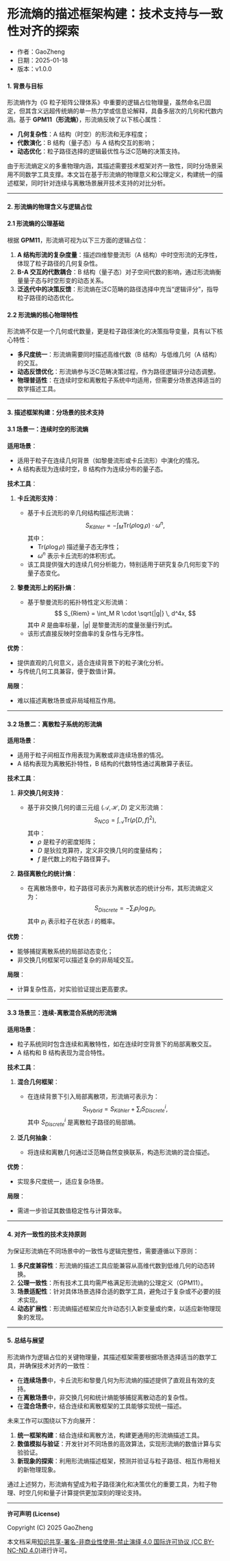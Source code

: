 # **形流熵的描述框架构建：技术支持与一致性对齐的探索**

- 作者：GaoZheng
- 日期：2025-01-18
- 版本：v1.0.0

#### **1. 背景与目标**

形流熵作为《G 粒子矩阵公理体系》中重要的逻辑占位物理量，虽然命名已固定，但其含义远超传统熵的单一热力学或信息论解释，具备多层次的几何和代数内涵。基于 **GPM11（形流熵）**，形流熵反映了以下核心属性：
- **几何复杂性**：A 结构（时空）的形流和无序程度；
- **代数演化**：B 结构（量子态）与 A 结构交互的影响；
- **动态优化**：粒子路径选择的逻辑最优性与泛C范畴的决策支持。

由于形流熵定义的多重物理内涵，其描述需要技术框架对齐一致性，同时分场景采用不同数学工具支撑。本文旨在基于形流熵的物理意义和公理定义，构建统一的描述框架，同时针对连续与离散场景展开技术支持的对比分析。

---

#### **2. 形流熵的物理含义与逻辑占位**

#### **2.1 形流熵的公理基础**
根据 **GPM11**，形流熵可视为以下三方面的逻辑占位：
1. **A 结构形流的复杂度量**：描述四维黎曼流形（A 结构）中时空形流的无序性，体现了粒子路径的几何复杂性。
2. **B-A 交互的代数耦合**：B 结构（量子态）对子空间代数的影响，通过形流熵衡量量子态与时空形变的动态关系。
3. **泛迭代中的决策反馈**：形流熵在泛C范畴的路径选择中充当“逻辑评分”，指导粒子路径的动态优化。

#### **2.2 形流熵的核心物理特性**
形流熵不仅是一个几何或代数量，更是粒子路径演化的决策指导变量，具有以下核心特性：
- **多尺度统一**：形流熵需要同时描述高维代数（B 结构）与低维几何（A 结构）的交互。
- **动态反馈优化**：形流熵参与泛C范畴决策过程，作为路径逻辑评分动态调整。
- **物理普适性**：在连续时空和离散粒子系统中均适用，但需要分场景选择适当的数学描述工具。

---

#### **3. 描述框架构建：分场景的技术支持**

#### **3.1 场景一：连续时空的形流熵**
**适用场景**：
- 适用于粒子在连续几何背景（如黎曼流形或卡丘流形）中演化的情况。
- A 结构表现为连续时空，B 结构作为连续分布的量子态。

**技术工具**：
1. **卡丘流形支持**：
   - 基于卡丘流形的辛几何结构描述形流熵：
     $$
     S_{Kähler} = -\int_M \mathrm{Tr}(\rho \log \rho) \cdot \omega^n,
     $$
     其中：
     - $\mathrm{Tr}(\rho \log \rho)$ 描述量子态无序性；
     - $\omega^n$ 表示卡丘流形的体积形式。
   - 该工具提供强大的连续几何分析能力，特别适用于研究复杂几何形变下的量子态变化。

2. **黎曼流形上的拓扑熵**：
   - 基于黎曼流形的拓扑特性定义形流熵：
     $$
     S_{Riem} = \int_M R \cdot \sqrt{|g|} \, d^4x,
     $$
     其中 $R$ 是曲率标量，$|g|$ 是黎曼流形的度量张量行列式。
   - 该形式直接反映时空曲率的复杂性与无序性。

**优势**：
- 提供直观的几何意义，适合连续背景下的粒子演化分析。
- 与传统几何工具兼容，便于数值计算。

**局限**：
- 难以描述离散场景或非局域相互作用。

---

#### **3.2 场景二：离散粒子系统的形流熵**
**适用场景**：
- 适用于粒子间相互作用表现为离散或非连续场景的情况。
- A 结构表现为离散拓扑特性，B 结构的代数特性通过离散算子表征。

**技术工具**：
1. **非交换几何支持**：
   - 基于非交换几何的谱三元组 $(\mathcal{A}, \mathcal{H}, D)$ 定义形流熵：
     $$
     S_{NCG} = \int_{\mathcal{A}} \mathrm{Tr}(\rho [D, f]^2),
     $$
     其中：
     - $\rho$ 是粒子的密度矩阵；
     - $D$ 是狄拉克算符，定义非交换几何的度量结构；
     - $f$ 是代数上的粒子路径算子。

2. **路径离散化的统计熵**：
   - 在离散场景中，粒子路径可表示为离散状态的统计分布，其形流熵定义为：
     $$
     S_{Discrete} = -\sum_i p_i \log p_i,
     $$
     其中 $p_i$ 表示粒子在状态 $i$ 的概率。

**优势**：
- 能够捕捉离散系统的局部动态变化；
- 非交换几何框架可以描述复杂的非局域交互。

**局限**：
- 计算复杂性高，对实验验证提出更高要求。

---

#### **3.3 场景三：连续-离散混合系统的形流熵**
**适用场景**：
- 粒子系统同时包含连续和离散特性，如在连续时空背景下的局部离散交互。
- A 结构和 B 结构表现为混合特性。

**技术工具**：
1. **混合几何框架**：
   - 在连续背景下引入局部离散项，形流熵可表示为：
     $$
     S_{Hybrid} = S_{Kähler} + \sum_i S_{Discrete}^i,
     $$
     其中 $S_{Discrete}^i$ 是离散粒子路径的局部熵。

2. **泛几何抽象**：
   - 将连续和离散几何通过泛范畴自然变换联系，构造形流熵的混合描述。

**优势**：
- 实现多尺度统一，适应复杂场景。

**局限**：
- 需进一步验证其数值稳定性与计算效率。

---

#### **4. 对齐一致性的技术支持原则**

为保证形流熵在不同场景中的一致性与逻辑完整性，需要遵循以下原则：
1. **多尺度兼容性**：形流熵的描述工具应能兼容从高维代数到低维几何的动态转换。
2. **公理一致性**：所有技术工具均需严格满足形流熵的公理定义（GPM11）。
3. **场景适配性**：针对具体场景选择合适的数学工具，避免过于复杂或不必要的技术实现。
4. **动态扩展性**：形流熵描述框架应允许动态引入新变量或约束，以适应新物理现象的发现。

---

#### **5. 总结与展望**

形流熵作为逻辑占位的关键物理量，其描述框架需要根据场景选择适当的数学工具，并确保技术对齐的一致性：
- 在**连续场景**中，卡丘流形和黎曼几何为形流熵的描述提供了直观且有效的支持。
- 在**离散场景**中，非交换几何和统计熵能够捕捉离散动态的复杂性。
- 在**混合场景**中，结合连续和离散框架的工具能够实现统一描述。

未来工作可以围绕以下方向展开：
1. **统一框架构建**：结合连续和离散方法，构建更通用的形流熵描述工具。
2. **数值模拟与验证**：开发针对不同场景的高效算法，实现形流熵的数值计算与实验验证。
3. **新现象的探索**：利用形流熵描述框架，预测并验证与粒子路径、相互作用相关的新物理现象。

通过上述努力，形流熵有望成为粒子路径演化和决策优化的重要工具，为粒子物理、时空几何和量子计算提供更加深刻的理论支持。

---

**许可声明 (License)**

Copyright (C) 2025 GaoZheng 

本文档采用[知识共享-署名-非商业性使用-禁止演绎 4.0 国际许可协议 (CC BY-NC-ND 4.0)](https://creativecommons.org/licenses/by-nc-nd/4.0/deed.zh-Hans)进行许可。
